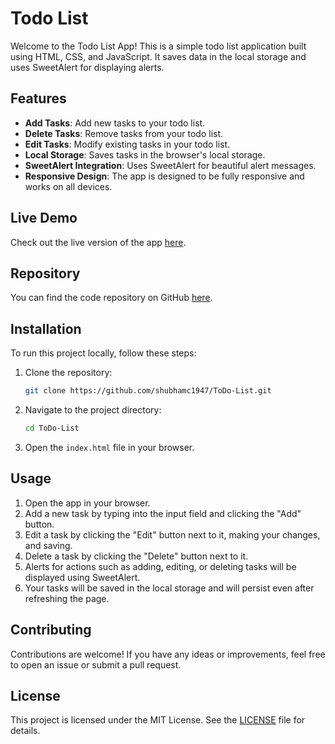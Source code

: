 # Todo List

Welcome to the Todo List App! This is a simple todo list application built using HTML, CSS, and JavaScript. It saves data in the local storage and uses SweetAlert for displaying alerts.

## Features

- **Add Tasks**: Add new tasks to your todo list.
- **Delete Tasks**: Remove tasks from your todo list.
- **Edit Tasks**: Modify existing tasks in your todo list.
- **Local Storage**: Saves tasks in the browser's local storage.
- **SweetAlert Integration**: Uses SweetAlert for beautiful alert messages.
- **Responsive Design**: The app is designed to be fully responsive and works on all devices.

## Live Demo

Check out the live version of the app [here](https://shubhamc1947.github.io/ToDo-List/).

## Repository

You can find the code repository on GitHub [here](https://github.com/shubhamc1947/ToDo-List/).

## Installation

To run this project locally, follow these steps:

1. Clone the repository:
    ```sh
    git clone https://github.com/shubhamc1947/ToDo-List.git
    ```
2. Navigate to the project directory:
    ```sh
    cd ToDo-List
    ```
3. Open the `index.html` file in your browser.

## Usage

1. Open the app in your browser.
2. Add a new task by typing into the input field and clicking the "Add" button.
3. Edit a task by clicking the "Edit" button next to it, making your changes, and saving.
4. Delete a task by clicking the "Delete" button next to it.
5. Alerts for actions such as adding, editing, or deleting tasks will be displayed using SweetAlert.
6. Your tasks will be saved in the local storage and will persist even after refreshing the page.

## Contributing

Contributions are welcome! If you have any ideas or improvements, feel free to open an issue or submit a pull request.

## License

This project is licensed under the MIT License. See the [LICENSE](LICENSE) file for details.

